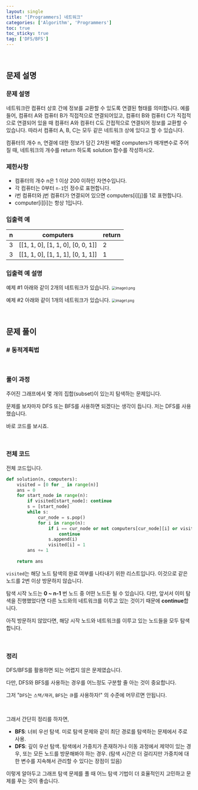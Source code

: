 ```yaml
---
layout: single
title: "[Programmers] 네트워크"
categories: ['Algorithm', 'Programmers']
toc: true
toc_sticky: true
tag: ['DFS/BFS']
---
```




<br>

## 문제 설명

### 문제 설명

네트워크란 컴퓨터 상호 간에 정보를 교환할 수 있도록 연결된 형태를 의미합니다. 예를 들어, 컴퓨터 A와 컴퓨터 B가 직접적으로 연결되어있고, 컴퓨터 B와 컴퓨터 C가 직접적으로 연결되어 있을 때 컴퓨터 A와 컴퓨터 C도 간접적으로 연결되어 정보를 교환할 수 있습니다. 따라서 컴퓨터 A, B, C는 모두 같은 네트워크 상에 있다고 할 수 있습니다.

컴퓨터의 개수 n, 연결에 대한 정보가 담긴 2차원 배열 computers가 매개변수로 주어질 때, 네트워크의 개수를 return 하도록 solution 함수를 작성하시오.

### 제한사항

- 컴퓨터의 개수 n은 1 이상 200 이하인 자연수입니다.
- 각 컴퓨터는 0부터 `n-1`인 정수로 표현합니다.
- i번 컴퓨터와 j번 컴퓨터가 연결되어 있으면 computers[i][j]를 1로 표현합니다.
- computer[i][i]는 항상 1입니다.

### 입출력 예

| n    | computers                         | return |
| ---- | --------------------------------- | ------ |
| 3    | [[1, 1, 0], [1, 1, 0], [0, 0, 1]] | 2      |
| 3    | [[1, 1, 0], [1, 1, 1], [0, 1, 1]] | 1      |

### 입출력 예 설명

예제 #1
아래와 같이 2개의 네트워크가 있습니다.
<img src="https://grepp-programmers.s3.amazonaws.com/files/ybm/5b61d6ca97/cc1e7816-b6d7-4649-98e0-e95ea2007fd7.png" alt="image0.png" style="zoom:67%;" />

예제 #2
아래와 같이 1개의 네트워크가 있습니다.
<img src="https://grepp-programmers.s3.amazonaws.com/files/ybm/7554746da2/edb61632-59f4-4799-9154-de9ca98c9e55.png" alt="image1.png" style="zoom:67%;" />

<br>

## 문제 풀이

### \# 동적계획법

<br>

### 풀이 과정

주어진 그래프에서 몇 개의 집합(subset)이 있는지 탐색하는 문제입니다. 

문제를 보자마자 DFS 또는 BFS를 사용하면 되겠다는 생각이 듭니다. 저는 DFS를 사용했습니다. 

바로 코드를 보시죠. 

<br>

### 전체 코드

전체 코드입니다. 

```python
def solution(n, computers):
    visited = [0 for _ in range(n)]
    ans = 0
    for start_node in range(n):
        if visited[start_node]: continue
        s = [start_node]
        while s:
            cur_node = s.pop()
            for i in range(n):
                if i == cur_node or not computers[cur_node][i] or visited[i]:
                    continue
                s.append(i)
                visited[i] = 1
        ans += 1
        
    return ans
```

`visited`는 해당 노드 탐색의 완료 여부를 나타내기 위한 리스트입니다. 이것으로 같은 노드를 2번 이상 방문하지 않습니다. 

탐색 시작 노드는 **0 ~ n-1** 번 노드 중 어떤 노드든 될 수 있습니다. 다만, 앞서서 이미 탐색을 진행했었다면 다른 노드와의 네트워크를 이루고 있는 것이기 때문에 **continue**합니다. 

아직 방문하지 않았다면, 해당 시작 노드와 네트워크를 이루고 있는 노드들을 모두 탐색합니다. 

<br>

### 정리

DFS/BFS를 활용하면 되는 어렵지 않은 문제였습니다. 

다만, DFS와 BFS를 사용하는 경우를 어느정도 구분할 줄 아는 것이 중요합니다. 

그저 "`DFS`는 `스택/재귀`, `BFS`는 `큐`를 사용하자!" 의 수준에 머무르면 안됩니다. 

<br>

그래서 간단히 정리를 하자면, 

* **BFS**: 너비 우선 탐색. 미로 탐색 문제와 같이 최단 경로를 탐색하는 문제에서 주로 사용. 
* **DFS**: 깊이 우선 탐색. 탐색에서 가중치가 존재하거나 이동 과정에서 제약이 있는 경우, 또는 모든 노드를 방문해봐야 하는 경우. (탐색 시간은 더 걸리지만 가중치에 대한 변수를 지속해서 관리할 수 있다는 장점이 있음)

이렇게 알아두고 그래프 탐색 문제를 풀 때 어느 탐색 기법이 더 효율적인지 고민하고 문제를 푸는 것이 좋습니다. 








